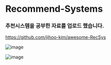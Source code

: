 # Recommend-Systems

### 추천시스템을 공부한 자료를 업로드 했습니다.

https://github.com/jihoo-kim/awesome-RecSys

![image](https://user-images.githubusercontent.com/60685175/147906871-d66dab1a-2e33-42ba-b95f-db487669c837.png)


![image](https://user-images.githubusercontent.com/60685175/150285242-d361d0cb-5ea8-48d5-9e34-bd4d985d7060.png)

